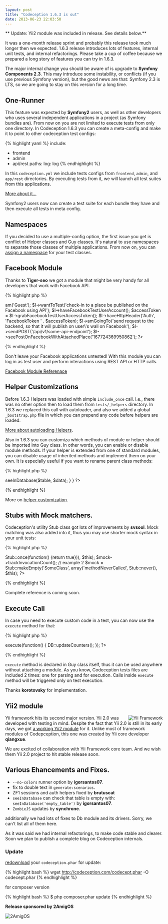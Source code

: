 ```yaml
---
layout: post
title: "Codeception 1.6.3 is out"
date: 2013-06-23 22:03:50
---
```


** Update: Yii2 module was included in release. See details below.**

It was a one-month release sprint and probably this release took much longer then we expected.
1.6.3 release introduces lots of features, internal unit tests, and internal refactorings. Please take a cup of coffee because we prepared a long story of features you can try in 1.6.3.

The major internal change you should be aware of is upgrade to **Symfony Components 2.3**. This may introduce some instability, or conflicts (if you use previous Symfony version), but the good news are that: Symfony 2.3 is LTS, so we are going to stay on this version for a long time.

## One-Runner

This feature was expected by **Symfony2** users, as well as other developers who uses several independent applications in a project (as Symfony bundles are). From now on you are not limited to execute tests from only one directory. In Codeception 1.6.3 you can create a meta-config and make it to point to other codeception test configs:

{% highlight yaml %}
include:
  - frontend
  - admin
  - api/rest
paths:
  log: log
{% endhighlight %}

In this `codeception.yml` we include tests configs from `frontend`, `admin`, and `app/rest` directories. By executing tests from it, we will launch all test suites from this applications.

[More about it...](http://codeception.com/docs/08-Customization)

Symfony2 users now can create a test suite for each bundle they have and then execute all tests in meta config.

## Namespaces

If you decided to use a multiple-config option, the first issue you get is conflict of Helper classes and Guy classes. It's natural to use namespaces to separate those classes of multiple applications. From now on, you can [assign a namespace](http://codeception.com/docs/08-Customization#Namespaces) for your test classes.

## Facebook Module

Thanks to **Tiger-seo** we got a module that might be very handy for all developers that work with Facebook API.

{% highlight php %}
<?php
$I = new ApiGuy($scenario);
$I->am('Guest');
$I->wantToTest('check-in to a place be published on the Facebook using API');
$I->haveFacebookTestUserAccount();
$accessToken = $I->grabFacebookTestUserAccessToken();
$I->haveHttpHeader('Auth', 'FacebookToken ' . $accessToken);
$I->amGoingTo('send request to the backend, so that it will publish on user\'s wall on Facebook');
$I->sendPOST('/api/v1/some-api-endpoint');
$I->seePostOnFacebookWithAttachedPlace('167724369950862');
?>
{% endhighlight %}

Don't leave your Facebook applications untested! With this module you can log in as test user and perform interactions using REST API or HTTP calls.

[Facebook Module Referenace](http://codeception.com/docs/modules/Facebook)

## Helper Customizations

Before 1.6.3 Helpers was loaded with simple `include_once` call. I.e., there was no other option then to load them from `tests/_helpers` directory. In 1.6.3 we replaced this call with autoloader, and also we added a global `_bootstrap.php` file in which you can prepend any code before helpers are loaded.

[More about autoloading Helpers](http://codeception.com/docs/08-Customization).

Also in 1.6.3 you can customiza which methods of module or helper should be imported into Guy class. In other words, you can enable or disable module methods. If your helper is extended from one of standard modules, you can disable usage of inherited methods and implement them on your own. It is especially useful if you want to rename parent class methods:

{% highlight php %}
<?php
class SecondDbHelper extends Db {
    public static $includeInheritedActions = false;

    public function seeInSecondDb($table, $data = array())
    {
        $this->seeInDatabase($table, $data);
    }
}    
?>
{% endhighlight %}

More on [helper customization](http://codeception.com/docs/03-ModulesAndHelpers#Extension-options).

## Stubs with Mock matchers.

Codeception's utility Stub class got lots of improvements by **svsool**. Mock matching was also added into it, thus you may use shorter mock syntax in your unit tests:

{% highlight php %}
<?php
use \Codeception\Util\Stub;
// example 1
$mock = Stub::makeEmpty('SomeClass', array(
    'trackInvocationCount' => 
     Stub::once(function() {return true})),
     $this);

$mock->trackInvocationCount();

// example 2
$mock = Stub::makeEmpty('SomeClass', array('methodNeverCalled',  Stub::never(), $this);
?>
{% endhighlight %}

Complete reference is coming soon.

## Execute Call

In case you need to execute custom code in a test, you can now use the `execute` method for that:

{% highlight php %}
<?php 
$I->execute(function() {
  DB::updateCounters();
});
?>
{% endhighlight %}

`execute` method is declared in Guy class itself, thus it can be used anywhere without attaching a module. 
As you know, Codeception tests files are included 2 times: one for parsing and for execution. Calls inside `execute` method will be triggered only on test execution. 

Thanks **korotovsky** for implementation.

## Yii2 module

<img src="http://static.yiiframework.com/css/img/logo.png" alt="Yii Framework" style="float: right" />

Yii framework hits its second major version. Yii 2.0 was developed with testing in mind. 
Despite the fact that Yii 2.0 is still in its early days, we got [a working Yii2 module](http://codeception.com/docs/modules/Yii2) for it.
Unlike most of framework modules of Codepception, this one was created by Yii core developer **qiangxue**. 

We are excited of collaboration with Yii Framework core team. And we wish them Yii 2.0 project to hit stable release soon.

## Various Ehancements and Fixes.

* `--no-colors` runner option by **igorsantos07**.
* fix to double text in `generate:scenarios`.
* ZF1 sessions and auth helpers fixed by **brutuscat**
* `seeInDatabase` can check that table is empty with: `seeInDatabase('empty_table')` by **igorsantos07**.
* `ZombieJS` updates by **synchrone**.

additionally we had lots of fixes to Db module and its drivers. Sorry, we can't list all of them here.

As it was said we had internal refactorings, to make code stable and clearer.
Soon we plan to publish a complete blog on Codeception internals.

### Update

[redownload](http://codeception.com/thanks.html) your `codeception.phar` for update:

{% highlight bash %}
wget http://codeception.com/codecept.phar -O codecept.phar
{% endhighlight %}

for composer version

{% highlight bash %}
$ php composer.phar update
{% endhighlight %}
 
**Release sponsored by 2AmigOS**

![2AmigOS](http://2amigos.us/img/logo.png)



